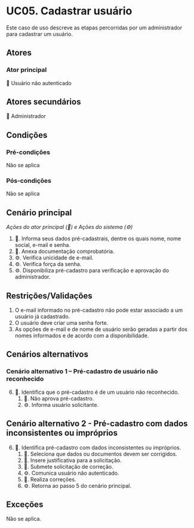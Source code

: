 # UC05. Cadastrar usuário
Este caso de uso descreve as etapas percorridas por um administrador para cadastrar um usuário.

## Atores

### Ator principal
👤 Usuário não autenticado

## Atores secundários
💼 Administrador

## Condições
### Pré-condições
Não se aplica

### Pós-condições
Não se aplica

## Cenário principal
_Ações do ator principal (👤) e Ações do sistema (⚙️)_
1. 👤. Informa seus dados pré-cadastrais, dentre os quais nome, nome social, e-mail e senha.
2. 👤. Anexa documentação comprobatória.
3. ⚙️. Verifica unicidade de e-mail.
4. ⚙️. Verifica força da senha.
5. ⚙️. Disponibiliza pré-cadastro para verificação e aprovação do administrador.

## Restrições/Validações
1. O e-mail informado no pré-cadastro não pode estar associado a um usuário já cadastrado.
2. O usuário deve criar uma senha forte.
3. As opções de e-mail e de nome de usuário serão geradas a partir dos nomes informados e de acordo com a disponibilidade.

## Cenários alternativos
### Cenário alternativo 1 – Pré-cadastro de usuário não reconhecido 
6. 💼. Identifica que o pré-cadastro é de um usuário não reconhecido.
   1. 💼. Não aprova pré-cadastro.
   2. ⚙️. Informa usuário solicitante.

## Cenário alternativo 2 - Pré-cadastro com dados inconsistentes ou impróprios
6. 💼. Identifica pré-cadastro com dados inconsistentes ou impróprios.
   1. 💼. Seleciona que dados ou documentos devem ser corrigidos.
   2. 💼. Insere justificativa para a solicitação.
   3. 💼. Submete solicitação de correção.
   4. ⚙️. Comunica usuário não autenticado.
   5. 👤. Realiza correções.
   6. ⚙️. Retorna ao passo 5 do cenário principal.

## Exceções
Não se aplica.
